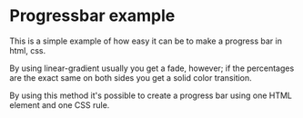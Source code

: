 # Progressbar example

This is a simple example of how easy it can be to make a progress bar in html, css.

By using linear-gradient usually you get a fade, however; if the percentages are the exact same on both sides you get a solid color transition.

By using this method it's possible to create a progress bar using one HTML element and one CSS rule.
